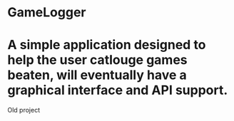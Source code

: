 # GameLogger

# A simple application designed to help the user catlouge games beaten, will eventually have a graphical interface and API support.

Old project
